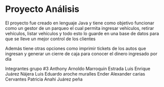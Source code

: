 # Proyecto Análisis

El proyecto fue creado en lenguaje Java y tiene como objetivo funcionar como un gestor de un parqueo el cual permita ingresar vehículos, retirar vehículos, listar vehículos y todo esto lo guarde en una base de datos para que se lleve un mejor control de los clientes

Además tiene otras opciones como imprimir tickets de los autos que ingresan y generar un cierre de caja para conocer el dinero ingresado por día

Integrantes grupo #3
Anthony Arnoldo Marroquin Estrada
Luis Enrique Juárez Nájera
Luis Eduardo aroche muralles 
Ender Alexander carias Cervantes 
Patricia Anahi Juárez peña

